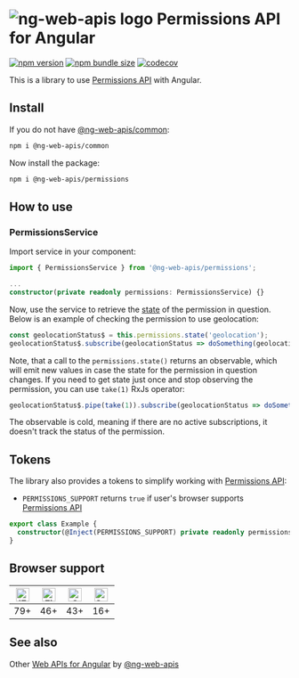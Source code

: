 # ![ng-web-apis logo](https://raw.githubusercontent.com/taiga-family/ng-web-apis/main/libs/permissions/logo.svg) Permissions API for Angular

[![npm version](https://img.shields.io/npm/v/@ng-web-apis/permissions.svg)](https://npmjs.com/package/@ng-web-apis/permissions)
[![npm bundle size](https://img.shields.io/bundlephobia/minzip/@ng-web-apis/permissions)](https://bundlephobia.com/result?p=@ng-web-apis/permissions)
[![codecov](https://codecov.io/github/taiga-family/ng-web-apis/graph/badge.svg?flag=permissions)](https://codecov.io/github/taiga-family/ng-web-apis/tree/main/libs/permissions)

This is a library to use [Permissions API](https://developer.mozilla.org/en-US/docs/Web/API/Permissions_API) with
Angular.

## Install

If you do not have [@ng-web-apis/common](https://github.com/taiga-family/ng-web-apis/tree/main/libs/common):

```bash
npm i @ng-web-apis/common
```

Now install the package:

```bash
npm i @ng-web-apis/permissions
```

## How to use

### PermissionsService

Import service in your component:

```ts
import { PermissionsService } from '@ng-web-apis/permissions';

...
constructor(private readonly permissions: PermissionsService) {}
```

Now, use the service to retrieve the
[state](https://developer.mozilla.org/en-US/docs/Web/API/PermissionStatus#Properties) of the permission in question.
Below is an example of checking the permission to use geolocation:

```ts
const geolocationStatus$ = this.permissions.state('geolocation');
geolocationStatus$.subscribe(geolocationStatus => doSomething(geolocationStatus));
```

Note, that a call to the `permissions.state()` returns an observable, which will emit new values in case the state for
the permission in question changes. If you need to get state just once and stop observing the permission, you can use
`take(1)` RxJs operator:

```ts
geolocationStatus$.pipe(take(1)).subscribe(geolocationStatus => doSomething(geolocationStatus));
```

The observable is cold, meaning if there are no active subscriptions, it doesn't track the status of the permission.

## Tokens

The library also provides a tokens to simplify working with
[Permissions API](https://developer.mozilla.org/en-US/docs/Web/API/Permissions_API):

- `PERMISSIONS_SUPPORT` returns `true` if user's browser supports
  [Permissions API](https://developer.mozilla.org/en-US/docs/Web/API/Permissions_API)

```ts
export class Example {
  constructor(@Inject(PERMISSIONS_SUPPORT) private readonly permissionsSupport: boolean) {}
}
```

## Browser support

| [<img src="https://raw.githubusercontent.com/alrra/browser-logos/master/src/edge/edge_48x48.png" alt="IE / Edge" width="24px" height="24px" />](http://godban.github.io/browsers-support-badges/) | [<img src="https://raw.githubusercontent.com/alrra/browser-logos/master/src/firefox/firefox_48x48.png" alt="Firefox" width="24px" height="24px" />](http://godban.github.io/browsers-support-badges/) | [<img src="https://raw.githubusercontent.com/alrra/browser-logos/master/src/chrome/chrome_48x48.png" alt="Chrome" width="24px" height="24px" />](http://godban.github.io/browsers-support-badges/) | [<img src="https://raw.githubusercontent.com/alrra/browser-logos/master/src/safari/safari_48x48.png" alt="Safari" width="24px" height="24px" />](http://godban.github.io/browsers-support-badges/) |
| :-----------------------------------------------------------------------------------------------------------------------------------------------------------------------------------------------: | :---------------------------------------------------------------------------------------------------------------------------------------------------------------------------------------------------: | :------------------------------------------------------------------------------------------------------------------------------------------------------------------------------------------------: | :------------------------------------------------------------------------------------------------------------------------------------------------------------------------------------------------: |
|                                                                                                79+                                                                                                |                                                                                                  46+                                                                                                  |                                                                                                43+                                                                                                 |                                                                                                16+                                                                                                 |

## See also

Other [Web APIs for Angular](https://taiga-family.github.io/ng-web-apis/) by
[@ng-web-apis](https://github.com/taiga-family/ng-web-apis)
